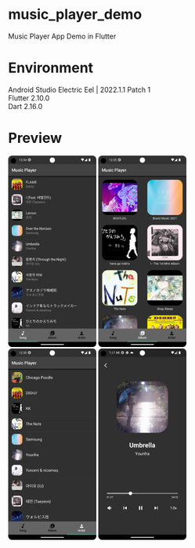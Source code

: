 # music_player_demo
Music Player App Demo in Flutter

# Environment
Android Studio Electric Eel | 2022.1.1 Patch 1 <br>
Flutter 2.10.0 <br>
Dart 2.16.0 <br>

# Preview
<p align="left"><img src="music_player_app_01.png" width="180" height="390"/> <img src="music_player_app_02.png" width="180" height="390"/>
<img src="music_player_app_03.png" width="180" height="390"/> <img src="music_player_app_04.png" width="180" height="390"/></p>
